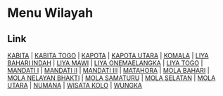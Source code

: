 # Menu Wilayah

## Link

[KABITA](https://github.com/gigit-pemilu/pemilu-2024-74-sulawesi-tenggara/tree/main/pileg-dpr/hitung-suara/sub/74-sulawesi-tenggara/sub/07-wakatobi/sub/05-wangi-wangi-selatan/sub/2015-kabita)
 | 
[KABITA TOGO](https://github.com/gigit-pemilu/pemilu-2024-74-sulawesi-tenggara/tree/main/pileg-dpr/hitung-suara/sub/74-sulawesi-tenggara/sub/07-wakatobi/sub/05-wangi-wangi-selatan/sub/2024-kabita-togo)
 | 
[KAPOTA](https://github.com/gigit-pemilu/pemilu-2024-74-sulawesi-tenggara/tree/main/pileg-dpr/hitung-suara/sub/74-sulawesi-tenggara/sub/07-wakatobi/sub/05-wangi-wangi-selatan/sub/2011-kapota)
 | 
[KAPOTA UTARA](https://github.com/gigit-pemilu/pemilu-2024-74-sulawesi-tenggara/tree/main/pileg-dpr/hitung-suara/sub/74-sulawesi-tenggara/sub/07-wakatobi/sub/05-wangi-wangi-selatan/sub/2023-kapota-utara)
 | 
[KOMALA](https://github.com/gigit-pemilu/pemilu-2024-74-sulawesi-tenggara/tree/main/pileg-dpr/hitung-suara/sub/74-sulawesi-tenggara/sub/07-wakatobi/sub/05-wangi-wangi-selatan/sub/2012-komala)
 | 
[LIYA BAHARI INDAH](https://github.com/gigit-pemilu/pemilu-2024-74-sulawesi-tenggara/tree/main/pileg-dpr/hitung-suara/sub/74-sulawesi-tenggara/sub/07-wakatobi/sub/05-wangi-wangi-selatan/sub/2031-liya-bahari-indah)
 | 
[LIYA MAWI](https://github.com/gigit-pemilu/pemilu-2024-74-sulawesi-tenggara/tree/main/pileg-dpr/hitung-suara/sub/74-sulawesi-tenggara/sub/07-wakatobi/sub/05-wangi-wangi-selatan/sub/2021-liya-mawi)
 | 
[LIYA ONEMAELANGKA](https://github.com/gigit-pemilu/pemilu-2024-74-sulawesi-tenggara/tree/main/pileg-dpr/hitung-suara/sub/74-sulawesi-tenggara/sub/07-wakatobi/sub/05-wangi-wangi-selatan/sub/2026-liya-onemaelangka)
 | 
[LIYA TOGO](https://github.com/gigit-pemilu/pemilu-2024-74-sulawesi-tenggara/tree/main/pileg-dpr/hitung-suara/sub/74-sulawesi-tenggara/sub/07-wakatobi/sub/05-wangi-wangi-selatan/sub/2022-liya-togo)
 | 
[MANDATI I](https://github.com/gigit-pemilu/pemilu-2024-74-sulawesi-tenggara/tree/main/pileg-dpr/hitung-suara/sub/74-sulawesi-tenggara/sub/07-wakatobi/sub/05-wangi-wangi-selatan/sub/1017-mandati-i)
 | 
[MANDATI II](https://github.com/gigit-pemilu/pemilu-2024-74-sulawesi-tenggara/tree/main/pileg-dpr/hitung-suara/sub/74-sulawesi-tenggara/sub/07-wakatobi/sub/05-wangi-wangi-selatan/sub/1016-mandati-ii)
 | 
[MANDATI III](https://github.com/gigit-pemilu/pemilu-2024-74-sulawesi-tenggara/tree/main/pileg-dpr/hitung-suara/sub/74-sulawesi-tenggara/sub/07-wakatobi/sub/05-wangi-wangi-selatan/sub/1025-mandati-iii)
 | 
[MATAHORA](https://github.com/gigit-pemilu/pemilu-2024-74-sulawesi-tenggara/tree/main/pileg-dpr/hitung-suara/sub/74-sulawesi-tenggara/sub/07-wakatobi/sub/05-wangi-wangi-selatan/sub/2014-matahora)
 | 
[MOLA BAHARI](https://github.com/gigit-pemilu/pemilu-2024-74-sulawesi-tenggara/tree/main/pileg-dpr/hitung-suara/sub/74-sulawesi-tenggara/sub/07-wakatobi/sub/05-wangi-wangi-selatan/sub/2029-mola-bahari)
 | 
[MOLA NELAYAN BHAKTI](https://github.com/gigit-pemilu/pemilu-2024-74-sulawesi-tenggara/tree/main/pileg-dpr/hitung-suara/sub/74-sulawesi-tenggara/sub/07-wakatobi/sub/05-wangi-wangi-selatan/sub/2030-mola-nelayan-bhakti)
 | 
[MOLA SAMATURU](https://github.com/gigit-pemilu/pemilu-2024-74-sulawesi-tenggara/tree/main/pileg-dpr/hitung-suara/sub/74-sulawesi-tenggara/sub/07-wakatobi/sub/05-wangi-wangi-selatan/sub/2028-mola-samaturu)
 | 
[MOLA SELATAN](https://github.com/gigit-pemilu/pemilu-2024-74-sulawesi-tenggara/tree/main/pileg-dpr/hitung-suara/sub/74-sulawesi-tenggara/sub/07-wakatobi/sub/05-wangi-wangi-selatan/sub/2019-mola-selatan)
 | 
[MOLA UTARA](https://github.com/gigit-pemilu/pemilu-2024-74-sulawesi-tenggara/tree/main/pileg-dpr/hitung-suara/sub/74-sulawesi-tenggara/sub/07-wakatobi/sub/05-wangi-wangi-selatan/sub/2018-mola-utara)
 | 
[NUMANA](https://github.com/gigit-pemilu/pemilu-2024-74-sulawesi-tenggara/tree/main/pileg-dpr/hitung-suara/sub/74-sulawesi-tenggara/sub/07-wakatobi/sub/05-wangi-wangi-selatan/sub/2020-numana)
 | 
[WISATA KOLO](https://github.com/gigit-pemilu/pemilu-2024-74-sulawesi-tenggara/tree/main/pileg-dpr/hitung-suara/sub/74-sulawesi-tenggara/sub/07-wakatobi/sub/05-wangi-wangi-selatan/sub/2027-wisata-kolo)
 | 
[WUNGKA](https://github.com/gigit-pemilu/pemilu-2024-74-sulawesi-tenggara/tree/main/pileg-dpr/hitung-suara/sub/74-sulawesi-tenggara/sub/07-wakatobi/sub/05-wangi-wangi-selatan/sub/2013-wungka)

